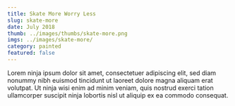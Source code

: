 ```yaml
---
title: Skate More Worry Less
slug: skate-more
date: July 2018
thumb: ../images/thumbs/skate-more.png
imgs: ../images/skate-more/
category: painted
featured: false
---
```


Lorem ninja ipsum dolor sit amet, consectetuer adipiscing elit, sed diam nonummy nibh euismod tincidunt ut laoreet dolore magna aliquam erat volutpat. Ut ninja wisi enim ad minim veniam, quis nostrud exerci tation ullamcorper suscipit ninja lobortis nisl ut aliquip ex ea commodo consequat.